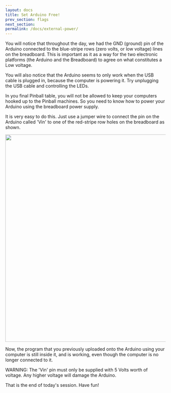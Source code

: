 ```yaml
---
layout: docs
title: Set Arduino Free!
prev_section: flags
next_section: 
permalink: /docs/external-power/
---
```



You will notice that throughout the day, we had the GND (ground) pin
of the Arduino connected to the blue-stripe rows (zero volts, or low
voltage) lines on the breadboard. This is important as it as a way for the two electronic platforms (the Arduino and the Breadboard) to agree on what constitutes a Low voltage.

You will also notice that the Arduino seems to only work when the USB
cable is plugged in, because the computer is powering it. Try
unplugging the USB cable and controlling the LEDs.

In you final Pinball table, you will not be allowed to keep your
computers hooked up to the Pinball machines. So you need to know how
to power your Arduino using the breadboard power supply.

It is very easy to do this. Just use a jumper wire to connect the pin
on the Arduino called 'Vin' to one of the red-stripe row holes on the
breadboard as shown.

<img src="{{ site.baseurl }}/img/external-power.png" style="width: 650px">

Now, the program that you previously uploaded onto the Arduino using
your computer is still inside it, and is working, even though the
computer is no longer connected to it.

WARNING: The 'Vin' pin must only be supplied with 5 Volts worth of
voltage. Any higher voltage will damage the Arduino.

That is the end of today's session. Have fun!